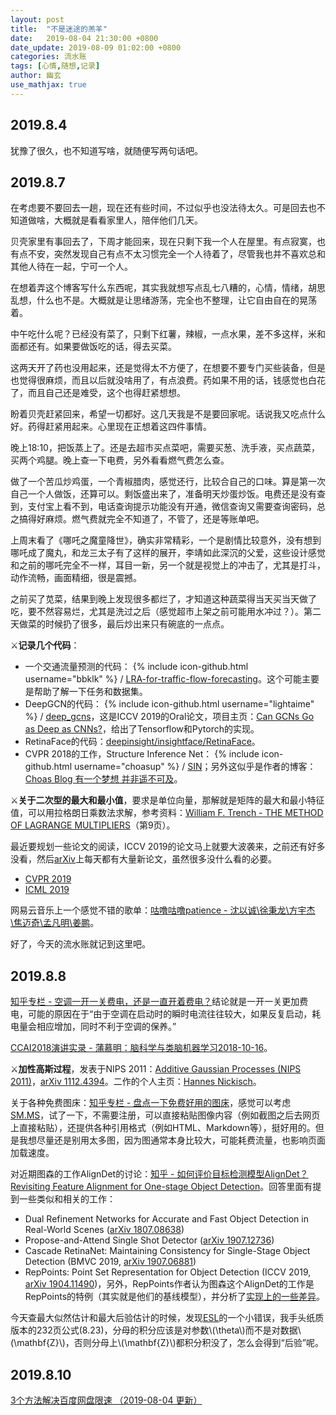 ```yaml
---
layout: post
title:  "不是迷途的羔羊"
date:   2019-08-04 21:30:00 +0800
date_update: 2019-08-09 01:02:00 +0800
categories: 流水账
tags: [心情,随想,记录]
author: 幽玄
use_mathjax: true
---
```


## 2019.8.4

犹豫了很久，也不知道写啥，就随便写两句话吧。

## 2019.8.7

在考虑要不要回去一趟，现在还有些时间，不过似乎也没法待太久。可是回去也不知道做啥，大概就是看看家里人，陪伴他们几天。

贝壳家里有事回去了，下周才能回来，现在只剩下我一个人在屋里。有点寂寞，也有点不安，突然发现自己有点不太习惯完全一个人待着了，尽管我也并不喜欢总和其他人待在一起，宁可一个人。

在想着弄这个博客写什么东西呢，其实我就想写点乱七八糟的，心情，情绪，胡思乱想，什么也不是。大概就是让思绪游荡，完全也不整理，让它自由自在的晃荡着。

中午吃什么呢？已经没有菜了，只剩下红薯，辣椒，一点水果，差不多这样，米和面都还有。如果要做饭吃的话，得去买菜。

这两天开了药也没用起来，还是觉得太不方便了，在想要不要专门买些装备，但是也觉得很麻烦，而且以后就没啥用了，有点浪费。药如果不用的话，钱感觉也白花了，而且自己还是难受，这个也得赶紧想想。

盼着贝壳赶紧回来，希望一切都好。这几天我是不是要回家呢。话说我又吃点什么好。药得赶紧用起来。心里现在正想着这四件事情。

晚上18:10，把饭蒸上了。还是去超市买点菜吧，需要买葱、洗手液，买点蔬菜，买两个鸡腿。晚上查一下电费，另外看看燃气费怎么查。

做了一个苦瓜炒鸡蛋，一个青椒腊肉，感觉还行，比较合自己的口味。算是第一次自己一个人做饭，还算可以。剩饭盛出来了，准备明天炒蛋炒饭。电费还是没有查到，支付宝上看不到，电话查询提示功能没有开通，微信查询又需要查询密码，总之搞得好麻烦。燃气费就完全不知道了，不管了，还是等账单吧。

上周末看了《哪吒之魔童降世》，确实非常精彩，一个是剧情比较意外，没有想到哪吒成了魔丸，和龙三太子有了这样的展开，李靖如此深沉的父爱，这些设计感觉和之前的哪吒完全不一样，耳目一新，另一个就是视觉上的冲击了，尤其是打斗，动作流畅，画面精细，很是震撼。

之前买了苋菜，结果到晚上发现很多都烂了，才知道这种蔬菜得当天买当天做了吃，要不然容易烂，尤其是洗过之后（感觉超市上架之前可能用水冲过？）。第二天做菜的时候扔了很多，最后炒出来只有碗底的一点点。

<span>&#9876;</span>**记录几个代码**：
- 一个交通流量预测的代码：
{% include icon-github.html username="bbklk" %} /
[LRA-for-traffic-flow-forecasting](https://github.com/bbklk/LRA-for-traffic-flow-forecasting)。这个可能主要是帮助了解一下任务和数据集。
- DeepGCN的代码：
{% include icon-github.html username="lightaime" %} /
[deep_gcns](https://github.com/lightaime/deep_gcns)，这是ICCV 2019的Oral论文，项目主页：[Can GCNs Go as Deep as CNNs?](https://sites.google.com/view/deep-gcns)，给出了Tensorflow和Pytorch的实现。
- RetinaFace的代码：[deepinsight/insightface/RetinaFace](https://github.com/deepinsight/insightface/tree/master/RetinaFace)。
- CVPR 2018的工作，Structure Inference Net：
{% include icon-github.html username="choasup" %} /
[SIN](https://github.com/choasup/SIN)；另外这似乎是作者的博客：[Choas Blog 有一个梦想 并非遥不可及](https://choasup.github.io/)。

<span>&#9876;</span>**关于二次型的最大和最小值**，要求是单位向量，那解就是矩阵的最大和最小特征值，可以用拉格朗日乘数法求解，参考资料：[William F. Trench - THE METHOD OF
LAGRANGE MULTIPLIERS](http://ramanujan.math.trinity.edu/wtrench/texts/TRENCH_LAGRANGE_MULTIPLIERS.PDF)（第9页）。

最近要规划一些论文的阅读，ICCV 2019的论文马上就要大波袭来，之前还有好多没看，然后[arXiv](https://arxiv.org/list/cs.CV/recent)上每天都有大量新论文，虽然很多没什么看的必要。
- [CVPR 2019](http://openaccess.thecvf.com/CVPR2019.py)
- [ICML 2019](https://icml.cc/Conferences/2019/Videos)

网易云音乐上一个感觉不错的歌单：[咕噜咕噜patience - 沈以诚\徐秉龙\方宇杰\焦迈奇\孟凡明\姜鹏](https://music.163.com/playlist?id=2220042776&userid=525816)。

好了，今天的流水账就记到这里吧。

## 2019.8.8

[知乎专栏 - 空调一开一关费电，还是一直开着费电？](https://zhuanlan.zhihu.com/p/40331879)结论就是一开一关更加费电，可能的原因在于“由于空调在启动时的瞬时电流往往较大，如果反复启动，耗电量会相应增加，同时不利于空调的保养。”

[CCAI2018演讲实录 - 蒲慕明：脑科学与类脑机器学习2018-10-16](https://pan.baidu.com/s/1B7-phZ0ibT8LCYrqRWItAQ)。

<span>&#9876;</span>**加性高斯过程**，发表于NIPS 2011：[Additive Gaussian Processes (NIPS 2011)](https://papers.nips.cc/paper/4221-additive-gaussian-processes)，[arXiv 1112.4394](https://arxiv.org/abs/1112.4394)。二作的个人主页：[Hannes Nickisch](http://hannes.nickisch.org/)。

关于各种免费图床：[知乎专栏 - 盘点一下免费好用的图床](https://zhuanlan.zhihu.com/p/35270383)，感觉可以考虑[SM.MS](https://sm.ms/)，试了一下，不需要注册，可以直接粘贴图像内容（例如截图之后去网页上直接粘贴），还提供各种引用格式（例如HTML、Markdown等），挺好用的。但是我想尽量还是别用太多图，因为图通常本身比较大，可能耗费流量，也影响页面加载速度。

对近期图森的工作AlignDet的讨论：[知乎 - 如何评价目标检测模型AlignDet？Revisiting Feature Alignment for One-stage Object Detection](https://www.zhihu.com/question/338959309)。回答里面有提到一些类似和相关的工作：
- Dual Refinement Networks for Accurate and Fast Object Detection in Real-World Scenes ([arXiv 1807.08638](https://arxiv.org/abs/1807.08638))
- Propose-and-Attend Single Shot Detector ([arXiv 1907.12736](https://arxiv.org/abs/1907.12736))
- Cascade RetinaNet: Maintaining Consistency for Single-Stage Object Detection (BMVC 2019, [arXiv 1907.06881](https://arxiv.org/abs/1907.06881))
- RepPoints: Point Set Representation for Object Detection (ICCV 2019, [arXiv 1904.11490](https://arxiv.org/abs/1904.11490))，另外，RepPoints作者认为图森这个AlignDet的工作是RepPoints的特例（其实就是他们的基线模型），并分析了[实现上的一些差异](https://www.zhihu.com/question/338959309/answer/780428729)。

今天查最大似然估计和最大后验估计的时候，发现[ESL](https://web.stanford.edu/~hastie/ElemStatLearn/)的一个小错误，我手头纸质版本的232页公式(8.23)，分母的积分应该是对参数\\(\theta\\)而不是对数据\\(\mathbf{Z}\\)，否则分母上\\(\mathbf{Z}\\)都积分积没了，怎么会得到“后验”呢。

## 2019.8.10

[3个方法解决百度网盘限速 （2019-08-04 更新）](https://www.runningcheese.com/baiduyun)

